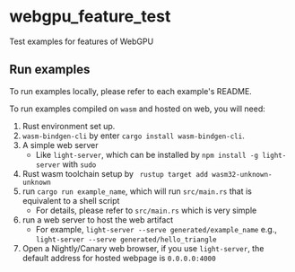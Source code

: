 # webgpu_feature_test
Test examples for features of WebGPU

## Run examples
To run examples locally, please refer to each example's README.

To run examples compiled on `wasm` and hosted on web, you will need:
1. Rust environment set up.
2. `wasm-bindgen-cli` by enter `cargo install wasm-bindgen-cli`. 
3. A simple web server
   * Like `light-server`, which can be installed by `npm install -g light-server` with `sudo`
4. Rust wasm toolchain setup by ` rustup target add wasm32-unknown-unknown`
5. run `cargo run example_name`, which will run `src/main.rs` that is equivalent to a shell script
   * For details, please refer to `src/main.rs` which is very simple
6. run a web server to host the web artifact
   * For example, `light-server --serve generated/example_name` e.g., `light-server --serve generated/hello_triangle`
7. Open a Nightly/Canary web browser, if you use `light-server`, the default address for hosted webpage is `0.0.0.0:4000`